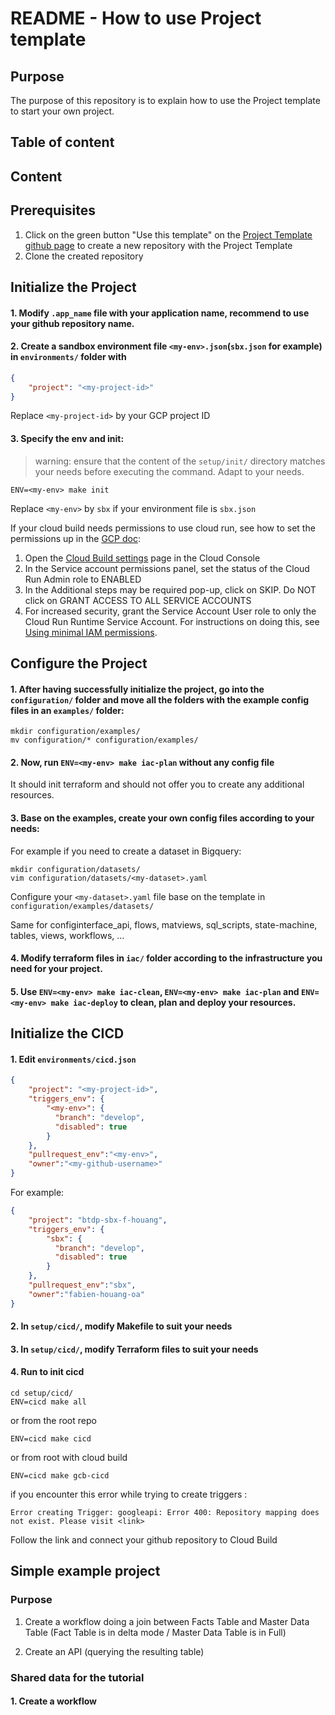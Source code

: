 # README - How to use Project template

## Purpose
The purpose of this repository is to explain how to use the Project template to start your own project.


## Table of content



## Content




## Prerequisites
1. Click on the green button "Use this template" on the [Project Template github page](https://github.com/loreal-datafactory/project-template) to create a new repository with the Project Template
2. Clone the created repository


## Initialize the Project

#### 1. Modify `.app_name` file with your application name, recommend to use your github repository name.

#### 2. Create a sandbox environment file `<my-env>.json`(`sbx.json` for example) in `environments/` folder with 

```json
{
    "project": "<my-project-id>"
}
```
Replace `<my-project-id>` by your GCP project ID

#### 3. Specify the env and init:
> warning: ensure that the content of the `setup/init/` directory matches your
> needs before executing the command. Adapt to your needs.

```shell
ENV=<my-env> make init
```
Replace `<my-env>` by `sbx` if your environment file is `sbx.json`

If your cloud build needs permissions to use cloud run, see how to set the permissions up in the [GCP doc](https://cloud.google.com/build/docs/deploying-builds/deploy-cloud-run#required_iam_permissions):

1. Open the [Cloud Build settings](https://console.cloud.google.com/cloud-build/settings/service-account) page in the Cloud Console
2. In the Service account permissions panel, set the status of the Cloud Run Admin role to ENABLED
3. In the Additional steps may be required pop-up, click on SKIP. Do NOT click on GRANT ACCESS TO ALL SERVICE ACCOUNTS
4. For increased security, grant the Service Account User role to only the Cloud Run Runtime Service Account. For instructions on doing this, see [Using minimal IAM permissions](https://cloud.google.com/build/docs/deploying-builds/deploy-cloud-run#continuous-iam).

## Configure the Project

#### 1. After having successfully initialize the project, go into the `configuration/` folder and move all the folders with the example config files in an `examples/` folder:

```shell
mkdir configuration/examples/
mv configuration/* configuration/examples/
```

#### 2. Now, run `ENV=<my-env> make iac-plan` without any config file
It should init terraform and should not offer you to create any additional resources.

#### 3. Base on the examples, create your own config files according to your needs:

For example if you need to create a dataset in Bigquery:
```shell
mkdir configuration/datasets/
vim configuration/datasets/<my-dataset>.yaml
```

Configure your `<my-dataset>.yaml` file base on the template in `configuration/examples/datasets/`

Same for configinterface_api, flows, matviews, sql_scripts, state-machine, tables, views, workflows, ...

#### 4. Modify terraform files in `iac/` folder according to the infrastructure you need for your project.

#### 5. Use `ENV=<my-env> make iac-clean`, `ENV=<my-env> make iac-plan` and `ENV=<my-env> make iac-deploy` to clean, plan and deploy your resources.

## Initialize the CICD

#### 1. Edit `environments/cicd.json`

```json
{
    "project": "<my-project-id>",
    "triggers_env": {
        "<my-env>": {
          "branch": "develop",
          "disabled": true
        }
    },
    "pullrequest_env":"<my-env>",
    "owner":"<my-github-username>"
}
```

For example:
```json
{
    "project": "btdp-sbx-f-houang",
    "triggers_env": {
        "sbx": {
          "branch": "develop",
          "disabled": true
        }
    },
    "pullrequest_env":"sbx",
    "owner":"fabien-houang-oa"
}
```

#### 2. In `setup/cicd/`, modify Makefile to suit your needs

#### 3. In `setup/cicd/`, modify Terraform files to suit your needs

#### 4. Run to init cicd

```shell
cd setup/cicd/
ENV=cicd make all
```

or from the root repo
```shell
ENV=cicd make cicd
```

or from root with cloud build
```shell
ENV=cicd make gcb-cicd
```

if you encounter this error while trying to create triggers :
```shell
Error creating Trigger: googleapi: Error 400: Repository mapping does not exist. Please visit <link>
```
Follow the link and connect your github repository to Cloud Build



## Simple example project

### Purpose

1. Create a workflow doing a join between Facts Table and Master Data Table
(Fact Table is in delta mode / Master Data Table is in Full)

2. Create an API (querying the resulting table)

### Shared data for the tutorial

#### 1. Create a workflow